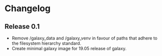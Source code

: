 Changelog
=========

<!--
Newest changes should be on top.
-->

Release 0.1
--------------
+ Remove /galaxy_data and /galaxy_venv in favour of paths that adhere to the
  filesystem hierarchy standard.
+ Create minimal galaxy image for 19.05 release of galaxy.
